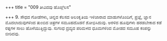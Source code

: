 +++
title = "009 ತೀವಿದವು ಹೊಙ್ಗೆಲಸ"

+++
9. ಸೌಧದ ಗೋಡೆಗಳು, ಚಿನ್ನದ ಕೆಲಸದ ಅಲಂಕೃತಿಯ ಇಳಿಜಾರಾದ ಮಾಡುಗಳೊಂದಿಗೆ, ಪ್ರಜ್ಞೆ, ಜ್ಞಾನ ಮೊದಲಾದುವುಗಳಿಂದ ತುಂಬಿದ ಚಿತ್ರಗಳ ಸಮೂಹದೊಡನೆ ಶೋಭಿಸಿದುವು. ಅರಳಿದ ಹೂವುಗಳು ಹರಡಬೇಕಾದ ಕಡೆ ರತ್ನಗಳ ಸಾಲು ಹೊಳೆಯುತ್ತಿದ್ದುವು. ಸುಗಂಧ ದ್ರವ್ಯದ ಪರಿಮಳದ ಧೂಮಗಳಿಂದ ಮೋಡದ ಸಮೂಹ ಕಂಪನ್ನು ಬೀರಿದವು.